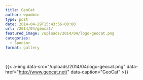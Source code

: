 ```yaml
---
title: GeoCat
author: wpadmin
type: post
date: 2014-04-29T15:43:56+00:00
url: /2014/04/geocat/
featured_image: /uploads/2014/04/logo-geocat.png
categories:
  - Sponsor
format: gallery

---
```

{{< a-img data-src="/uploads/2014/04/logo-geocat.png" data-href="http://www.geocat.net/" data-caption="GeoCat" >}}
